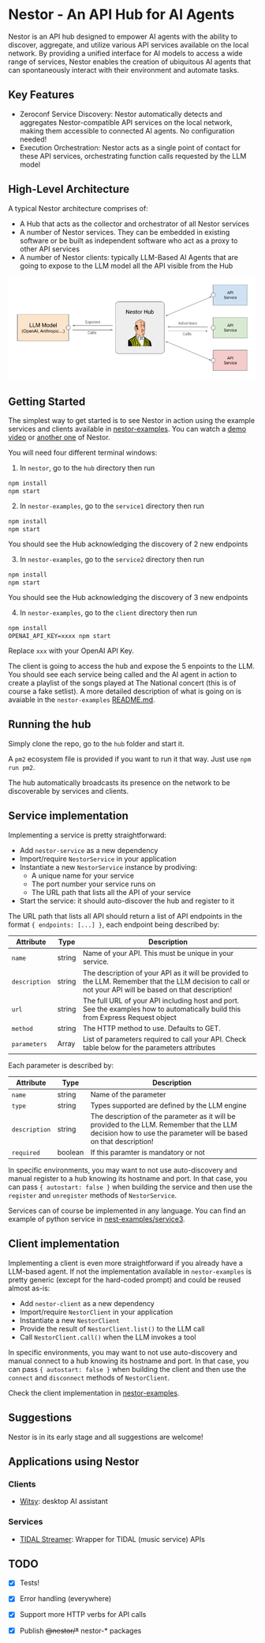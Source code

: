 # Nestor - An API Hub for AI Agents

Nestor is an API hub designed to empower AI agents with the ability to discover, aggregate, and utilize various API services available on the local network. By providing a unified interface for AI models to access a wide range of services, Nestor enables the creation of ubiquitous AI agents that can spontaneously interact with their environment and automate tasks.

## Key Features

* Zeroconf Service Discovery: Nestor automatically detects and aggregates Nestor-compatible API services on the local network, making them accessible to connected AI agents. No configuration needed!
* Execution Orchestration: Nestor acts as a single point of contact for these API services, orchestrating function calls requested by the LLM model

## High-Level Architecture

A typical Nestor architecture comprises of:

- A Hub that acts as the collector and orchestrator of all Nestor services
- A number of Nestor services. They can be embedded in existing software or be built as independent software who act as a proxy to other API services
- A number of Nestor clients: typically LLM-Based AI Agents that are going to expose to the LLM model all the API visible from the Hub

<img src="doc/architecture.png" >

## Getting Started

The simplest way to get started is to see Nestor in action using the example services and clients available in [nestor-examples](https://github.com/nbonamy/nestor-examples). You can watch a [demo video](https://youtu.be/qPjsabr4dfo) or [another one](https://www.youtube.com/watch?v=j9yR6rHlzUM) of Nestor.

You will need four different terminal windows:

1. In `nestor`, go to the `hub` directory then run
```
npm install
npm start
```

2. In `nestor-examples`, go to the `service1` directory then run
```
npm install
npm start
```

  You should see the Hub acknowledging the discovery of 2 new endpoints

3. In `nestor-examples`, go to the `service2` directory then run
```
npm install
npm start
```

  You should see the Hub acknowledging the discovery of 3 new endpoints

4. In `nestor-examples`, go to the `client` directory then run
```
npm install
OPENAI_API_KEY=xxxx npm start
```

Replace `xxx` with your OpenAI API Key.

The client is going to access the hub and expose the 5 enpoints to the LLM. You should see each service being called and the AI agent in action to create a playlist of the songs played at The National concert (this is of course a fake setlist). A more detailed description of what is going on is avaiable in the `nestor-examples` [README.md](https://github.com/nbonamy/nestor-examples/blob/main/README.md).

## Running the hub

Simply clone the repo, go to the `hub` folder and start it.

A `pm2` ecosystem file is provided if you want to run it that way. Just use `npm run pm2`.

The hub automatically broadcasts its presence on the network to be discoverable by services and clients.

## Service implementation

Implementing a service is pretty straightforward:
- Add `nestor-service` as a new dependency
- Import/require `NestorService` in your application
- Instantiate a new `NestorService` instance by prodiving:
  - A unique name for your service
  - The port number your service runs on
  - The URL path that lists all the API of your service
- Start the service: it should auto-discover the hub and register to it

The URL path that lists all API should return a list of API endpoints in the format `{ endpoints: [...] }`, each endpoint being described by:

| Attribute | Type | Description |
|-----------|------|-------------|
| `name` | string | Name of your API. This must be unique in your service. |
| `description` | string | The description of your API as it will be provided to the LLM. Remember that the LLM decision to call or not your API will be based on that description!|
| `url` | string | The full URL of your API including host and port. See the examples how to automatically build this from Express Request object|
| `method` | string | The HTTP method to use. Defaults to GET. |
| `parameters` | Array | List of parameters required to call your API. Check table below for the parameters attributes|

Each parameter is described by:

| Attribute | Type | Description |
|-----------|------|-------------|
| `name` | string | Name of the parameter |
| `type` | string | Types supported are defined by the LLM engine |
| `description` | string | The description of the parameter as it will be provided to the LLM. Remember that the LLM decision how to use the parameter will be based on that description!|
| `required` | boolean | If this paramter is mandatory or not|

In specific environments, you may want to not use auto-discovery and manual register to a hub knowing its hostname and port. In that case, you can pass `{ autostart: false }` when building the service and then use the `register` and `unregister` methods of `NestorService`.

Services can of course be implemented in any language. You can find an example of python service in [nest-examples/service3](https://github.com/nbonamy/nestor-examples/blob/main/service3/main.py).

## Client implementation

Implementing a client is even more straightforward if you already have a LLM-based agent. If not the implementation available in `nestor-examples` is pretty generic (except for the hard-coded prompt) and could be reused almost as-is:

- Add `nestor-client` as a new dependency
- Import/require `NestorClient` in your application
- Instantiate a new `NestorClient`
- Provide the result of `NestorClient.list()` to the LLM call
- Call `NestorClient.call()` when the LLM invokes a tool

In specific environments, you may want to not use auto-discovery and manual connect to a hub knowing its hostname and port. In that case, you can pass `{ autostart: false }` when building the client and then use the `connect` and `disconnect` methods of `NestorClient`.

Check the client implementation in [nestor-examples](https://github.com/nbonamy/nestor-examples/blob/main/client/index.ts).

## Suggestions

Nestor is in its early stage and all suggestions are welcome!

## Applications using Nestor

### Clients

- [Witsy](https://github.com/nbonamy/witsy): desktop AI assistant

### Services

- [TIDAL Streamer](https://github.com/nbonamy/tidal_streamer): Wrapper for TIDAL (music service) APIs 

## TODO

- [x] Tests!
- [x] Error handling (everywhere)
- [x] Support more HTTP verbs for API calls
- [x] Publish ~~@nestor/*~~ nestor-* packages

